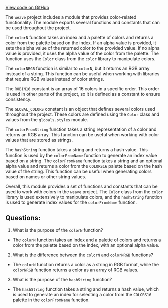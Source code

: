 [View code on GitHub](https://github.com/wandb/weave/weave-js/src/common/util/colors.ts)

The `weave` project includes a module that provides color-related functionality. The module exports several functions and constants that can be used throughout the project.

The `colorN` function takes an index and a palette of colors and returns a color from the palette based on the index. If an alpha value is provided, it sets the alpha value of the returned color to the provided value. If no alpha value is provided, it uses the alpha value of the color from the palette. The function uses the `Color` class from the `color` library to manipulate colors.

The `colorNRGB` function is similar to `colorN`, but it returns an RGB array instead of a string. This function can be useful when working with libraries that require RGB values instead of color strings.

The `ROBIN16` constant is an array of 16 colors in a specific order. This order is used in other parts of the project, so it is defined as a constant to ensure consistency.

The `GLOBAL_COLORS` constant is an object that defines several colors used throughout the project. These colors are defined using the `Color` class and values from the `globals.styles` module.

The `colorFromString` function takes a string representation of a color and returns an RGB array. This function can be useful when working with color values that are stored as strings.

The `hashString` function takes a string and returns a hash value. This function is used by the `colorFromName` function to generate an index value based on a string. The `colorFromName` function takes a string and an optional alpha value and returns a color from the `COLORS16` palette based on the hash value of the string. This function can be useful when generating colors based on names or other string values.

Overall, this module provides a set of functions and constants that can be used to work with colors in the `weave` project. The `Color` class from the `color` library is used extensively to manipulate colors, and the `hashString` function is used to generate index values for the `colorFromName` function.
## Questions: 
 1. What is the purpose of the `colorN` function?
- The `colorN` function takes an index and a palette of colors and returns a color from the palette based on the index, with an optional alpha value.

2. What is the difference between the `colorN` and `colorNRGB` functions?
- The `colorN` function returns a color as a string in RGB format, while the `colorNRGB` function returns a color as an array of RGB values.

3. What is the purpose of the `hashString` function?
- The `hashString` function takes a string and returns a hash value, which is used to generate an index for selecting a color from the `COLORS16` palette in the `colorFromName` function.